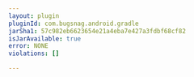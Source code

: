 ```yaml
---
layout: plugin
pluginId: com.bugsnag.android.gradle
jarSha1: 57c982eb6623654e21a4eba7e427a3fdbf68cf82
isJarAvailable: true
error: NONE
violations: []

---
```

